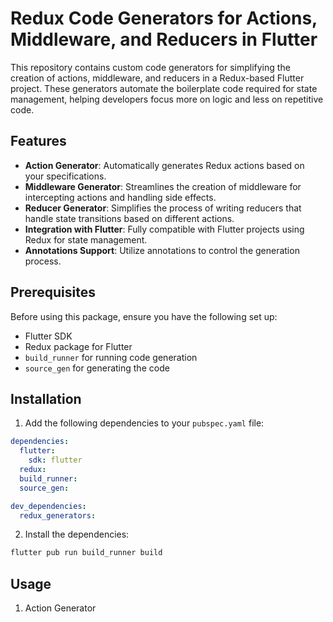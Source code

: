 # Redux Code Generators for Actions, Middleware, and Reducers in Flutter

This repository contains custom code generators for simplifying the creation of actions, middleware, and reducers in a Redux-based Flutter project. These generators automate the boilerplate code required for state management, helping developers focus more on logic and less on repetitive code.

## Features

- **Action Generator**: Automatically generates Redux actions based on your specifications.
- **Middleware Generator**: Streamlines the creation of middleware for intercepting actions and handling side effects.
- **Reducer Generator**: Simplifies the process of writing reducers that handle state transitions based on different actions.
- **Integration with Flutter**: Fully compatible with Flutter projects using Redux for state management.
- **Annotations Support**: Utilize annotations to control the generation process.
  
## Prerequisites

Before using this package, ensure you have the following set up:

- Flutter SDK
- Redux package for Flutter
- `build_runner` for running code generation
- `source_gen` for generating the code

## Installation

1. Add the following dependencies to your `pubspec.yaml` file:

```yaml
dependencies:
  flutter:
    sdk: flutter
  redux:
  build_runner:
  source_gen:

dev_dependencies:
  redux_generators:
```
2. Install the dependencies:

```bash
flutter pub run build_runner build
```
## Usage

1. Action Generator
  
